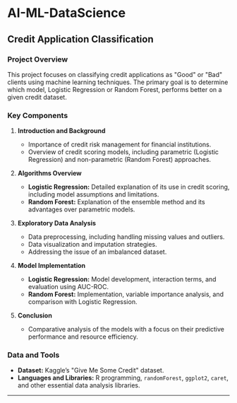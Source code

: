 # AI-ML-DataScience

## Credit Application Classification

### Project Overview

This project focuses on classifying credit applications as "Good" or "Bad" clients using machine learning techniques. The primary goal is to determine which model, Logistic Regression or Random Forest, performs better on a given credit dataset.

### Key Components

1. **Introduction and Background**
   - Importance of credit risk management for financial institutions.
   - Overview of credit scoring models, including parametric (Logistic Regression) and non-parametric (Random Forest) approaches.

2. **Algorithms Overview**
   - **Logistic Regression:** Detailed explanation of its use in credit scoring, including model assumptions and limitations.
   - **Random Forest:** Explanation of the ensemble method and its advantages over parametric models.

3. **Exploratory Data Analysis**
   - Data preprocessing, including handling missing values and outliers.
   - Data visualization and imputation strategies.
   - Addressing the issue of an imbalanced dataset.

4. **Model Implementation**
   - **Logistic Regression:** Model development, interaction terms, and evaluation using AUC-ROC.
   - **Random Forest:** Implementation, variable importance analysis, and comparison with Logistic Regression.

5. **Conclusion**
   - Comparative analysis of the models with a focus on their predictive performance and resource efficiency.

### Data and Tools
- **Dataset:** Kaggle’s "Give Me Some Credit" dataset.
- **Languages and Libraries:** R programming, `randomForest`, `ggplot2`, `caret`, and other essential data analysis libraries.

------------------------------------------------------------------------------------------------------------
